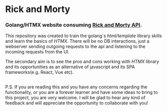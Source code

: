 # Rick and Morty
<h3><b>Golang/HTMX</b> website consuming <a href="https:/rickandmortyapi.com/">Rick and Morty API</a>.</h5>

This repository was created to train the golang`s *html/template* library skills and learn the basics of *HTMX*. There will be no DB interactions, just a webserver sending outgoing requests to the api and listening to the incoming requests from the UI.

The secondary aim is to see the pros and cons working with *HTMX* library and its opportunities as an alternative of javascript and its SPA frameworks(e.g. React, Vue etc).

##
P.S. If you are reading this and you have any concerns regarding the functionality, or you are a forever learner and have some ideas to bring to this project, you are very welcome. I will be glad to hear any kind of feedback and will appreciate the opportunity to collaborate with you!
